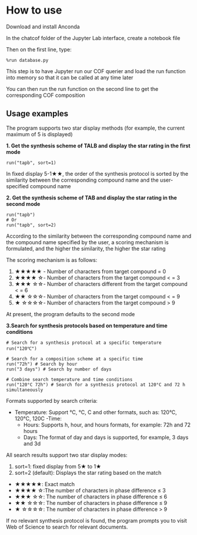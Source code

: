 # How to use
Download and install Anconda

In the chatcof folder of the Jupyter Lab interface, create a notebook file

Then on the first line, type:
```
%run database.py
```
This step is to have Jupyter run our COF querier and load the run function into memory so that it can be called at any time later

You can then run the run function on the second line to get the corresponding COF composition

## Usage examples

The program supports two star display methods (for example, the current maximum of 5 is displayed)

**1. Get the synthesis scheme of TALB and display the star rating in the first mode**

```jupyter
run("tapb", sort=1)
```

In fixed display 5-1★★, the order of the synthesis protocol is sorted by the similarity between the corresponding compound name and the user-specified compound name

**2. Get the synthesis scheme of TAB and display the star rating in the second mode**

```jupyter
run("tapb")
# Or
run("tapb", sort=2)
```

According to the similarity between the corresponding compound name and the compound name specified by the user, a scoring mechanism is formulated, and the higher the similarity, the higher the star rating

The scoring mechanism is as follows:

1. ★★★★★ - Number of characters from target compound = 0
2. ★★★★ ☆- Number of characters from the target compound < = 3
3. ★★★ ☆☆- Number of characters different from the target compound < = 6
4. ★★ ☆☆☆- Number of characters from the target compound < = 9
5. ★ ☆☆☆☆- Number of characters from the target compound > 9

At present, the program defaults to the second mode

**3.Search for synthesis protocols based on temperature and time conditions**

```jupyter
# Search for a synthesis protocol at a specific temperature
run("120℃")

# Search for a composition scheme at a specific time
run("72h") # Search by hour
run("3 days") # Search by number of days

# Combine search temperature and time conditions
run("120°C 72h") # Search for a synthesis protocol at 120°C and 72 h simultaneously
```

Formats supported by search criteria:
- Temperature: Support °C, °C, C and other formats, such as: 120°C, 120°C, 120C
-Time:
  - Hours: Supports h, hour, and hours formats, for example: 72h and 72 hours
  - Days: The format of day and days is supported, for example, 3 days and 3d

All search results support two star display modes:
1. sort=1: fixed display from 5★ to 1★
2. sort=2 (default): Displays the star rating based on the match
  - ★★★★★: Exact match
  - ★★★★ ☆:The number of characters in phase difference ≤ 3
  - ★★★ ☆☆: The number of characters in phase difference ≤ 6
  - ★★ ☆☆☆: The number of characters in phase difference ≤ 9
  - ★ ☆☆☆☆: The number of characters in phase difference > 9

If no relevant synthesis protocol is found, the program prompts you to visit Web of Science to search for relevant documents.

